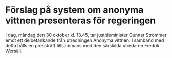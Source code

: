# Förslag på system om anonyma vittnen presenteras för regeringen

I dag, måndag den 30 oktober kl. 13.45, tar justitieminister Gunnar Strömmer emot ett delbetänkande från utredningen Anonyma vittnen. I samband med detta hålls en pressträff tillsammans med den särskilda utredaren Fredrik Wersäll.
